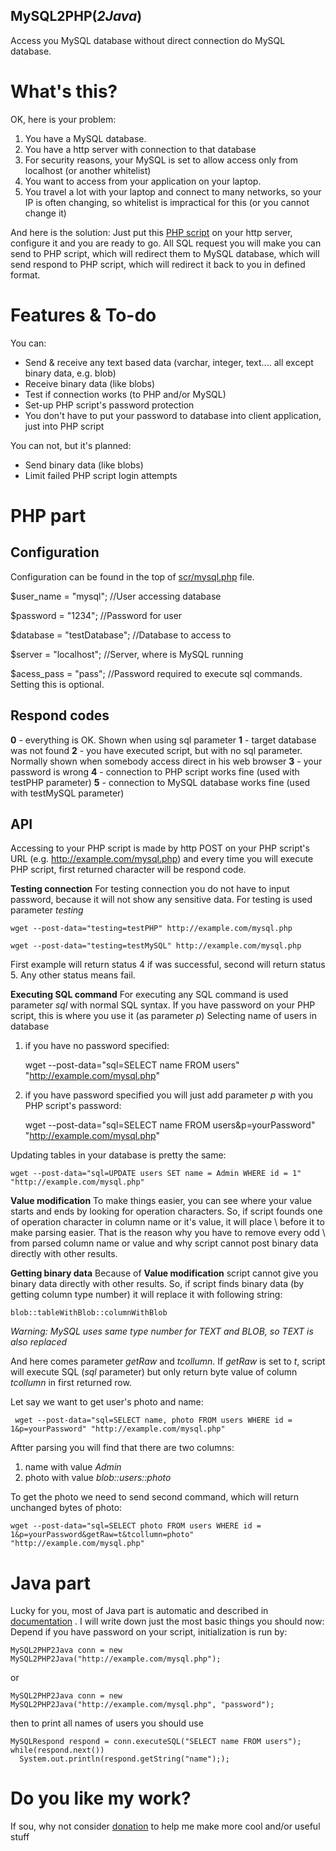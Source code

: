 ## MySQL2PHP(*2Java*) ##
Access you MySQL database without direct connection do MySQL database.

What's this?
============
OK, here is your problem: 

 1. You have a MySQL database.
 2. You have a http server with connection to that database
 3. For security reasons, your MySQL is set to allow access only from localhost (or another whitelist)
 4. You want to access from your application on your laptop.
 5. You travel a lot with your laptop and connect to many networks, so your IP is often changing, so whitelist is impractical for this (or you cannot change it)

And here is the solution:
Just put this [PHP script](https://github.com/esoadamo/MySQL2PHP2Java/blob/master/src/mysql.php) on your http server, configure it and you are ready to go. All SQL request you will make you can send to PHP script, which will redirect them to MySQL database, which will send respond to PHP script, which will redirect it back to you in defined format.

Features & To-do
=======
You can:

 - Send & receive any text based data (varchar, integer, text.... all except binary data, e.g. blob)
 - Receive binary data (like blobs)
 - Test if connection works (to PHP and/or MySQL)
 - Set-up PHP script's password protection
 - You don't have to put your password to database into client application, just into PHP script

You can not, but it's planned:

 - Send binary data (like blobs)
 - Limit failed PHP script login attempts

PHP part
=======

Configuration
-------------
Configuration can be found in the top of [scr/mysql.php](https://github.com/esoadamo/MySQL2PHP2Java/blob/master/src/mysql.php) file.

$user\_name = "mysql"; //User accessing database
 
$password = "1234"; //Password for user

$database = "testDatabase"; //Database to access to

$server = "localhost"; //Server, where is MySQL running

$acess_pass = "pass"; //Password required to execute sql commands. Setting this is optional.


Respond codes
-------
**0** - everything is OK. Shown when using sql parameter
**1** - target database was not found
**2** - you have executed script, but with no sql parameter. Normally shown when somebody access direct in his web browser
**3** - your password is wrong
**4** - connection to PHP script works fine (used with testPHP parameter)
**5** - connection to MySQL database works fine (used with testMySQL parameter)
 
API
-------
Accessing to your PHP script is made by http POST on your PHP script's URL (e.g. http://example.com/mysql.php) and every time you will execute PHP script, first returned character will be respond code.

**Testing connection**
For testing connection you do not have to input password, because it will not show any sensitive data.
For testing is used parameter *testing*

    wget --post-data="testing=testPHP" http://example.com/mysql.php
    
    wget --post-data="testing=testMySQL" http://example.com/mysql.php
First example will return status 4 if was successful, second will return status 5. Any other status means fail.

**Executing SQL command**
For executing any SQL command is used parameter *sql* with normal SQL syntax. If you have password on your PHP script, this is where you use it (as parameter *p*)
Selecting name of users in database

 1. if you have no password specified:

    wget --post-data="sql=SELECT name FROM users" "http://example.com/mysql.php"

 2. if  you have password specified you will just add parameter *p* with you PHP script's password:

    wget --post-data="sql=SELECT name FROM users&p=yourPassword" "http://example.com/mysql.php"
    
Updating tables in your database is pretty the same:

    wget --post-data="sql=UPDATE users SET name = Admin WHERE id = 1" "http://example.com/mysql.php"
    

**Value modification**
To make things easier, you can see where your value starts and ends by looking for operation characters. So, if script founds one of operation character in column name or it's value, it will place \ before it to make parsing easier. That is the reason why you have to remove every odd \ from parsed column name or value and why script cannot post binary data directly with other results.

**Getting binary data**
Because of **Value modification** script cannot give you binary data directly with other results. So, if script finds  binary data (by getting column type number) it will replace it with following string:

    blob::tableWithBlob::columnWithBlob
*Warning: MySQL uses same type number for TEXT and BLOB, so TEXT is also replaced*

And here comes parameter *getRaw* and *tcollumn*. If *getRaw* is set to *t*, script will execute SQL (*sql* parameter) but only return byte value of column *tcollumn* in first returned row.

Let say we want to get user's photo and name:

     wget --post-data="sql=SELECT name, photo FROM users WHERE id = 1&p=yourPassword" "http://example.com/mysql.php"

Aftter parsing you will find that there are two columns:

 1. name with value *Admin*
 2. photo with value *blob::users::photo*

To get the photo we need to send second command, which will return unchanged bytes of photo:

    wget --post-data="sql=SELECT photo FROM users WHERE id = 1&p=yourPassword&getRaw=t&tcollumn=photo" "http://example.com/mysql.php"

Java part
=======
Lucky for you, most of Java part is automatic and described in [documentation](https://github.com/esoadamo/MySQL2PHP2Java/tree/master/doc) . I will write down just the most basic things you should now:
Depend if you have password on your script, initialization is run by:

    MySQL2PHP2Java conn = new MySQL2PHP2Java("http://example.com/mysql.php");
or

    MySQL2PHP2Java conn = new MySQL2PHP2Java("http://example.com/mysql.php", "password");

then to print all names of users you should use
	

    MySQLRespond respond = conn.executeSQL("SELECT name FROM users");
    while(respond.next())
      System.out.println(respond.getString("name"););

Do you like my work?
=======
If sou, why not consider [donation](https://www.paypal.com/cgi-bin/webscr?cmd=_s-xclick&hosted_button_id=QM6PJFRG3A5QU) to help me make more cool and/or useful stuff


